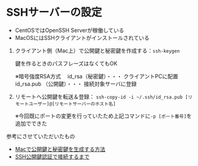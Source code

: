 # SSHサーバーの設定
- CentOSではOpenSSH Serverが稼働している
- MacOSにはSSHクライアントがインストールされている


1. クライアント側（Mac上）で公開鍵と秘密鍵を作成する：`ssh-keygen`

    鍵を作るときのパスフレーズはなくてもOK
  
    ※暗号強度RSA方式　
    id_rsa（秘密鍵）・・・ クライアントPCに配置
    id_rsa.pub （公開鍵）・・・ 接続対象サーバに登録
    
    
  
  
2. リモートへ公開鍵を転送＆登録：
    `ssh-copy-id -i ~/.ssh/id_rsa.pub [リモートユーザー]@[リモートサーバーのホスト名]`
  
    ※今回既にポートの変更を行っていたため上記コマンドに`-p [ポート番号]`を追加でできた





参考にさせていただいたもの
- [Macで公開鍵と秘密鍵を生成する方法](https://qiita.com/wakahara3/items/52094d476774f3a2f619)
- [SSH公開鍵認証で接続するまで](https://qiita.com/kazokmr/items/754169cfa996b24fcbf5)
